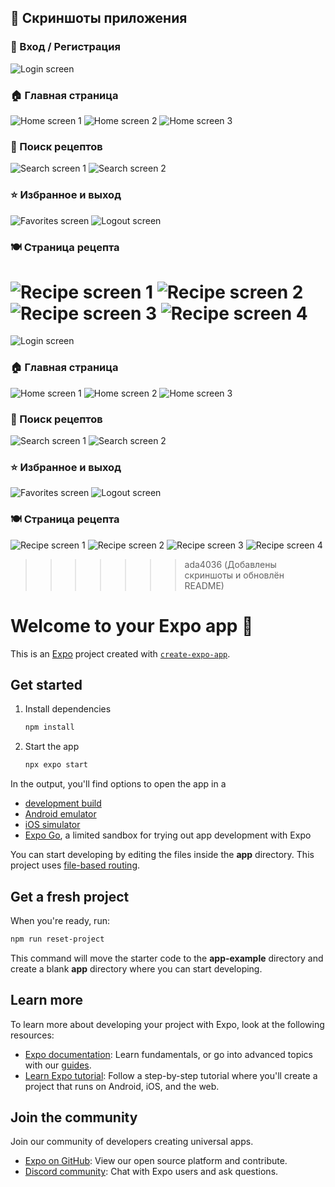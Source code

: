 ## 📱 Скриншоты приложения

### 🔐 Вход / Регистрация
![Login screen](./screenshots/screen1.png)

### 🏠 Главная страница
![Home screen 1](./screenshots/screen2.png)
![Home screen 2](./screenshots/screen3.png)
![Home screen 3](./screenshots/screen4.png)

### 🔎 Поиск рецептов
![Search screen 1](./screenshots/screen5.png)
![Search screen 2](./screenshots/screen6.png)

### ⭐ Избранное и выход
![Favorites screen](./screenshots/screen7.png)
![Logout screen](./screenshots/screen8.png)

### 🍽️ Страница рецепта
![Recipe screen 1](./screenshots/screen9.png)
![Recipe screen 2](./screenshots/screen10.png)
![Recipe screen 3](./screenshots/screen11.png)
![Recipe screen 4](./screenshots/screen12.png)
=======
![Login screen](screenshots/screen1.png)

### 🏠 Главная страница
![Home screen 1](screenshots/screen2.png)
![Home screen 2](screenshots/screen3.png)
![Home screen 3](screenshots/screen4.png)

### 🔎 Поиск рецептов
![Search screen 1](screenshots/screen5.png)
![Search screen 2](screenshots/screen6.png)

### ⭐ Избранное и выход
![Favorites screen](screenshots/screen7.png)
![Logout screen](screenshots/screen8.png)

### 🍽️ Страница рецепта
![Recipe screen 1](screenshots/screen9.png)
![Recipe screen 2](screenshots/screen10.png)
![Recipe screen 3](screenshots/screen11.png)
![Recipe screen 4](screenshots/screen12.png)
>>>>>>> ada4036 (Добавлены скриншоты и обновлён README)

# Welcome to your Expo app 👋

This is an [Expo](https://expo.dev) project created with [`create-expo-app`](https://www.npmjs.com/package/create-expo-app).

## Get started

1. Install dependencies

   ```bash
   npm install
   ```

2. Start the app

   ```bash
   npx expo start
   ```

In the output, you'll find options to open the app in a

- [development build](https://docs.expo.dev/develop/development-builds/introduction/)
- [Android emulator](https://docs.expo.dev/workflow/android-studio-emulator/)
- [iOS simulator](https://docs.expo.dev/workflow/ios-simulator/)
- [Expo Go](https://expo.dev/go), a limited sandbox for trying out app development with Expo

You can start developing by editing the files inside the **app** directory. This project uses [file-based routing](https://docs.expo.dev/router/introduction).

## Get a fresh project

When you're ready, run:

```bash
npm run reset-project
```

This command will move the starter code to the **app-example** directory and create a blank **app** directory where you can start developing.

## Learn more

To learn more about developing your project with Expo, look at the following resources:

- [Expo documentation](https://docs.expo.dev/): Learn fundamentals, or go into advanced topics with our [guides](https://docs.expo.dev/guides).
- [Learn Expo tutorial](https://docs.expo.dev/tutorial/introduction/): Follow a step-by-step tutorial where you'll create a project that runs on Android, iOS, and the web.

## Join the community

Join our community of developers creating universal apps.

- [Expo on GitHub](https://github.com/expo/expo): View our open source platform and contribute.
- [Discord community](https://chat.expo.dev): Chat with Expo users and ask questions.
